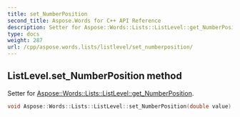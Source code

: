 ```yaml
---
title: set_NumberPosition
second_title: Aspose.Words for C++ API Reference
description: Setter for Aspose::Words::Lists::ListLevel::get_NumberPosition. 
type: docs
weight: 287
url: /cpp/aspose.words.lists/listlevel/set_numberposition/
---
```

## ListLevel.set_NumberPosition method


Setter for [Aspose::Words::Lists::ListLevel::get_NumberPosition](../get_numberposition/).

```cpp
void Aspose::Words::Lists::ListLevel::set_NumberPosition(double value)
```

